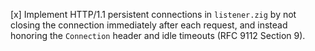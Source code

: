 [x] Implement HTTP/1.1 persistent connections in `listener.zig` by not closing the connection immediately after each request, and instead honoring the `Connection` header and idle timeouts (RFC 9112 Section 9).